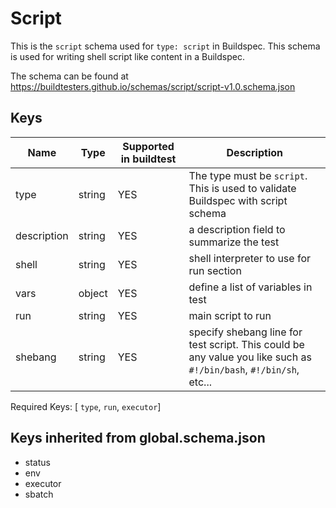 # Script

This is the `script` schema used for `type: script` in Buildspec. This schema
is used for writing shell script like content in a Buildspec.

The schema can be found at https://buildtesters.github.io/schemas/script/script-v1.0.schema.json

## Keys

| Name | Type | Supported in buildtest | Description | 
| ---- | ---- | -----------------------| ----------- | 
| type | string | YES | The type must be  `script`. This is used to validate Buildspec with script schema | 
| description | string | YES | a description field to summarize the test | 
| shell | string | YES | shell interpreter to use for run section | 
| vars | object | YES | define a list of variables in test  
| run | string | YES | main script to run |
| shebang | string | YES | specify shebang line for test script. This could be any value you like such as `#!/bin/bash`, `#!/bin/sh`, etc... |

Required Keys: [ `type`, `run`, `executor`]

## Keys inherited from global.schema.json

- status
- env
- executor
- sbatch

